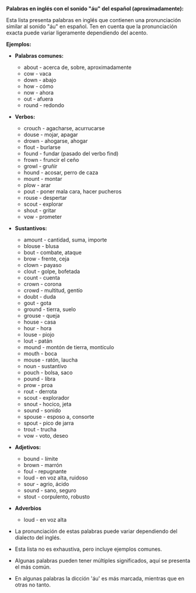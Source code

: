 

**Palabras en inglés con el sonido "áu" del español (aproximadamente):**

Esta lista presenta palabras en inglés que contienen una pronunciación similar al sonido "áu" en español. Ten en cuenta que la pronunciación exacta puede variar ligeramente dependiendo del acento.

**Ejemplos:**

*   **Palabras comunes:**
    *   about - acerca de, sobre, aproximadamente
    *   cow - vaca
    *   down - abajo
    *   how - cómo
    *   now - ahora
    *   out - afuera
    *   round - redondo

*   **Verbos:**
    *   crouch - agacharse, acurrucarse
    *   douse - mojar, apagar
    *   drown - ahogarse, ahogar
    *   flout - burlarse
    *   found - fundar (pasado del verbo find)
    *   frown - fruncir el ceño
    *   growl - gruñir
    *   hound - acosar, perro de caza
    *   mount - montar
    *   plow - arar
    *   pout - poner mala cara, hacer pucheros
    *   rouse - despertar
    *   scout - explorar
    *   shout - gritar
    *   vow - prometer

*   **Sustantivos:**
    *   amount - cantidad, suma, importe
    *   blouse - blusa
    *   bout - combate, ataque
    *   brow - frente, ceja
    *   clown - payaso
    *   clout - golpe, bofetada
    *   count - cuenta
    *   crown - corona
    *   crowd - multitud, gentío
    *   doubt - duda
    *   gout - gota
    *   ground - tierra, suelo
    *   grouse - queja
    *   house - casa
    *   hour - hora
    *   louse - piojo
    *   lout - patán
    *   mound - montón de tierra, montículo
    *   mouth - boca
    *   mouse - ratón, laucha
    *   noun - sustantivo
    *   pouch - bolsa, saco
    *   pound - libra
    *   prow - proa
    *   rout - derrota
    *   scout - explorador
    *   snout - hocico, jeta
    *   sound - sonido
    *   spouse - esposo a, consorte
    *   spout - pico de jarra
    *   trout - trucha
    *   vow - voto, deseo

*   **Adjetivos:**
    *   bound - límite
    *   brown - marrón
    *   foul - repugnante
    *   loud - en voz alta, ruidoso
    *   sour - agrio, ácido
    *   sound - sano, seguro
    *   stout - corpulento, robusto

*   **Adverbios**
    *   loud - en voz alta



*   La pronunciación de estas palabras puede variar dependiendo del dialecto del inglés.
*   Esta lista no es exhaustiva, pero incluye ejemplos comunes.
*   Algunas palabras pueden tener múltiples significados, aquí se presenta el más común.
* En algunas palabras la dicción 'áu' es más marcada, mientras que en otras no tanto.

